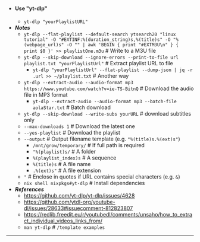 - #### Use "yt-dlp"
    - `yt-dlp "yourPlaylistURL"`
- ***Notes***
    - `yt-dlp --flat-playlist --default-search ytsearch20 "linux tutorial" -O "#EXTINF:%(duration_string)s,%(title)s" -O "%(webpage_url)s" -O "" | awk 'BEGIN { print "#EXTM3U\n" } { print $0 }' >> playlistOne.m3u` # Write to a M3U file
    - `yt-dlp --skip-download --ignore-errors --print-to-file url playlist.txt "yourPlaylistUrl"` # Extract playlist URL to file
        - `yt-dlp "yourPlaylistUrl" --flat-playlist --dump-json | jq -r .url >> ~/playlist.txt` # Another way
    - `yt-dlp --extract-audio --audio-format mp3 https://www.youtube.com/watch?v=ie-TS-BitnQ` # Download the audio file in MP3 format
        - `yt-dlp --extract-audio --audio-format mp3 --batch-file aolaStar.txt` # Batch download
    - `yt-dlp --skip-download --write-subs yourURL` # download subtitles only
    - `--max-downloads 1` # Download the latest one
    - `--yes-playlist` # Download the playlist
    - `--output` # Output filename template (e.g. `"%(title)s.%(ext)s"`)
        - `/mnt/grow/temporary/` # If full path is required
        - `"%(playlist)s/` # A folder
        - `%(playlist_index)s` # A sequence
        - `%(title)s` # A file name
        - `.%(ext)s"` # A file extension
    - `"` # Enclose in quotes if URL contains special characters (e.g. `&`)
    - `nix shell nixpkgs#yt-dlp` # Install dependencies
- ***References***
    - https://github.com/yt-dlp/yt-dlp/issues/4628
    - https://github.com/ytdl-org/youtube-dl/issues/28633#issuecomment-812823807
    - https://redlib.freedit.eu/r/youtubedl/comments/unsaho/how_to_extract_individual_videos_links_from/
    - `man yt-dlp` # `/template examples`
- ---
